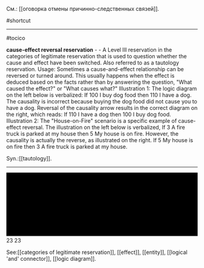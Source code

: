 См.: [[оговорка отмены причинно-следственных связей]].

#shortcut




<hr/>

#tocico

<b>cause-effect reversal reservation</b> - - A Level III reservation in the categories of legitimate reservation that is used to question whether the cause and effect have been switched. Also referred to as a tautology reservation. 
Usage: Sometimes a cause-and-effect relationship can be reversed or turned around.  This usually happens when the effect is deduced based on the facts rather than by answering the question, "What caused the effect?" or "What causes what?"  Illustration 1: The logic diagram on the left below is verbalized: If 100 I buy dog food then 110 I have a dog. The causality is incorrect because buying the dog food did not cause you to have a dog.  Reversal of the causality arrow results in the correct diagram on the right, which reads: If 110 I have a dog then 100 I buy dog food. 
 Illustration 2: The "House-on-Fire" scenario is a specific example of cause-effect reversal.  The illustration on the left below is verbalized, If 3 A fire truck is parked at my house then 5 My house is on fire.  However, the causality is actually the reverse, as illustrated on the right.  If 5 My house is on fire then 3 A fire truck is parked at my house. 
 

Syn.:[[tautology]].
<hr/>
<img src="./tocico_dictionary_2nd_editio-23_1.png"/>
23 
23 



See:[[categories of legitimate reservation]], [[effect]], [[entity]], [[logical 'and' connector]], [[logic diagram]].
